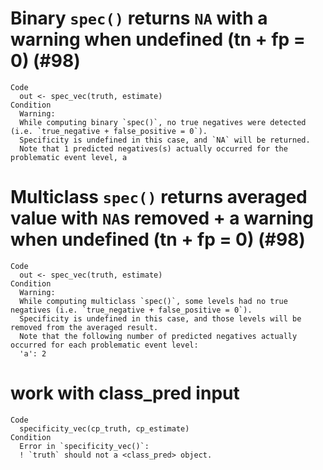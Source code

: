 # Binary `spec()` returns `NA` with a warning when undefined (tn + fp = 0) (#98)

    Code
      out <- spec_vec(truth, estimate)
    Condition
      Warning:
      While computing binary `spec()`, no true negatives were detected (i.e. `true_negative + false_positive = 0`).
      Specificity is undefined in this case, and `NA` will be returned.
      Note that 1 predicted negatives(s) actually occurred for the problematic event level, a

# Multiclass `spec()` returns averaged value with `NA`s removed + a warning when undefined (tn + fp = 0) (#98)

    Code
      out <- spec_vec(truth, estimate)
    Condition
      Warning:
      While computing multiclass `spec()`, some levels had no true negatives (i.e. `true_negative + false_positive = 0`).
      Specificity is undefined in this case, and those levels will be removed from the averaged result.
      Note that the following number of predicted negatives actually occurred for each problematic event level:
      'a': 2

# work with class_pred input

    Code
      specificity_vec(cp_truth, cp_estimate)
    Condition
      Error in `specificity_vec()`:
      ! `truth` should not a <class_pred> object.

